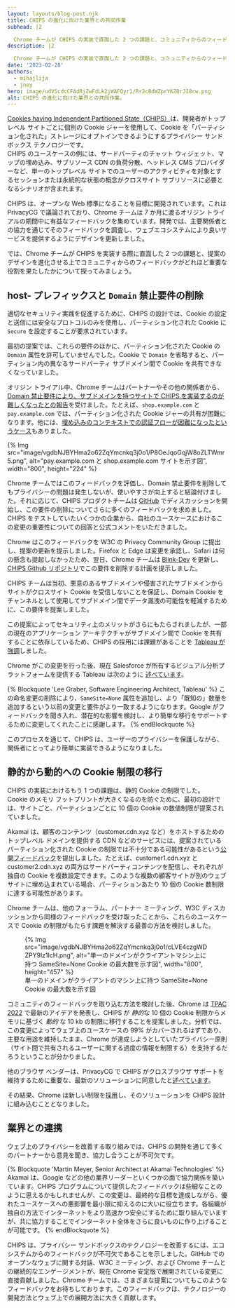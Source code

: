 ```yaml
---
layout: layouts/blog-post.njk
title: CHIPS の進化に向けた業界との共同作業
subhead: |2

  Chrome チームが CHIPS の実装で直面した 2 つの課題と、コミュニティからのフィードバックが提案デザインの進化にどのように重要な役割を果たしたかを探ります。
description: |2

  Chrome チームが CHIPS の実装で直面した 2 つの課題と、コミュニティからのフィードバックが提案デザインの進化にどのように重要な役割を果たしたかを探ります。
date: '2023-02-28'
authors:
  - mihajlija
  - jney
hero: image/udVScdcCFAdRjZwFdLk2jWAFQyr1/Rr2cBdWZprYKZQrJI8cw.png
alt: CHIPS の進化に向けた業界との共同作業。
---
```


[Cookies having Independent Partitioned State（CHIPS）](/docs/privacy-sandbox/chips/)は、開発者がトップレベル サイトごとに個別の Cookie ジャーを使用して、Cookie を「パーティション化された」ストレージにオプトインできるようにするプライバシー サンドボックス テクノロジーです。<br> CHIPS のユースケースの例には、サードパーティのチャット ウィジェット、マップの埋め込み、サブリソース CDN の負荷分散、ヘッドレス CMS プロバイダーなど、単一のトップレベル サイトでのユーザーのアクティビティを対象とするセッションまたは永続的な状態の概念がクロスサイト サブリソースに必要となるシナリオが含まれます。

CHIPS は、オープンな Web 標準になることを目標に開発されています。これは PrivacyCG で議論されており、Chrome チームは 7 か月に渡るオリジン トライアルの期間中に有益なフィードバックを集めています。開発では、主要関係者との協力を通じてそのフィードバックを調査し、ウェブエコシステムにより良いサービスを提供するようにデザインを更新しました。

では、Chrome チームが CHIPS を実装する際に直面した 2 つの課題と、提案のデザインを進化させる上でコミュニティからのフィードバックがどれほど重要な役割を果たしたかについて探ってみましょう。

## host- プレフィックスと `Domain` 禁止要件の削除

適切なセキュリティ実践を促進するために、CHIPS の設計では、Cookie の設定と送信には安全なプロトコルのみを使用し、パーティション化された Cookie に `Secure` を設定することが要求されています。

最初の提案では、これらの要件のほかに、パーティション化された Cookie の `Domain` 属性を許可していませんでした。Cookie で `Domain` を省略すると、パーティション内の異なるサードパーティ サブドメイン間で Cookie を共有できなくなっていました。

オリジン トライアル中、Chrome チームはパートナーやその他の関係者から、[Domain 禁止要件により、サブドメインを持つサイトで CHIPS を実装するのが難しくなったとの報告](https://github.com/privacycg/CHIPS/issues/30)を受けました。たとえば、`shop.example.com` と `pay.example.com` では、パーティション化された  Cookie ジャーの共有が困難になります。他には、[埋め込みのコンテキストでの認証フローが困難になったというケース](https://github.com/privacycg/CHIPS/issues/39)もありました。

{% Img src="image/vgdbNJBYHma2o62ZqYmcnkq3j0o1/P8OeJqoGqjW8oZLTWmr5.png", alt="pay.example.com と shop.example.com サイトを示す図", width="800", height="224" %}

Chrome チームではこのフィードバックを評価し、Domain 禁止要件を削除してもプライバシーの問題は発生しないが、使いやすさが向上すると結論付けました。それに応じて、CHIPS プロダクトチームは [GitHub](https://github.com/privacycg/CHIPS/issues/43) でディスカッションを開始し、この要件の削除についてさらに多くのフィードバックを求めました。CHIPS をテストしていたいくつかの企業から、自社のユースケースにおけるこの変更の重要性についての回答と公式コメントをいただきました。

Chrome はこのフィードバックを W3C の Privacy Community Group に提出し、提案の更新を提示しました。Firefox と Edge は変更を承認し、Safari は何の懸念も提起しなかったため、翌日、Chrome チームは [Blink-Dev](https://groups.google.com/a/chromium.org/g/blink-dev/c/kZRtetS8jsY/m/ppK4kDbqAwAJ?utm_medium=email&utm_source=footer) を更新し、[CHIPS Github リポジトリ](https://github.com/privacycg/CHIPS/issues/47)でこの要件を削除する計画を提示しました。

CHIPS チームは当初、悪意のあるサブドメインや侵害されたサブドメインからサイトがクロスサイト Cookie を受信しないことを保証し、Domain Cookie をチャンネルとして使用してサブドメイン間でデータ漏洩の可能性を軽減するために、この要件を提案しました。

この提案によってセキュリティ上のメリットがさらにもたらされましたが、一部の現在のアプリケーション アーキテクチャがサブドメイン間で Cookie を共有することに依存しているため、CHIPS の採用には課題があることを [Tableau が強調](https://github.com/privacycg/CHIPS/issues/30)しました。

Chrome がこの変更を行った後、現在 Salesforce が所有するビジュアル分析プラットフォームを提供する Tableau は次のように [述べています](https://github.com/privacycg/CHIPS/issues/30#issuecomment-1104225686)。

{% Blockquote 'Lee Graber, Software Engineering Architect, Tableau' %} この命名変更の削除により、`SameSite=None` 属性を追加し、より「既知の」数量を追加するという以前の変更と要件がより一致するようになります。Google がフィードバックを聞き入れ、潜在的な影響を検討し、より簡単な移行をサポートするために変更してくれたことに感謝します。 {% endBlockquote %}

このプロセスを通じて、CHIPS は、ユーザーのプライバシーを保護しながら、関係者にとってより簡単に実装できるようになりました。

## 静的から動的への Cookie 制限の移行

CHIPS の実装におけるもう 1 つの課題は、静的 Cookie の制限でした。<br> Cookie のメモリ フットプリントが大きくなるのを防ぐために、最初の設計では、サイトごと、パーティションごとに 10 個の Cookie の数値制限が提案されていました。

Akamai は、顧客のコンテンツ（customer.cdn.xyz など）をホストするためのトップレベル ドメインを提供する CDN などのサービスには、提案されているパーティション化された Cookie の制限では不十分である可能性があるという[公開フィードバック](https://github.com/privacycg/CHIPS/issues/48)を提出しました。たとえば、customer1.cdn.xyz と customer2.cdn.xyz の両方はサードパーティコンテンツを配信し、それぞれが独自の Cookie を複数設定できます。このような複数の顧客サイトが別のウェブサイトに埋め込まれている場合、パーティションあたり 10 個の Cookie 数制限に達する可能性があります。

Chrome チームは、他のフォーラム、パートナー ミーティング、W3C ディスカッションから同様のフィードバックを受け取ったことから、これらのユースケースで Cookie の制限がもたらす課題を解決する最善の方法を検討しました。

<figure>{% Img src="image/vgdbNJBYHma2o62ZqYmcnkq3j0o1/cLVE4czgWDZPY9lz1IcH.png", alt="単一のドメインがクライアントマシン上に持つ SameSite=None Cookie の最大数を示す図", width="800", height="457" %} <figcaption>単一のドメインがクライアントのマシン上に持つ SameSite=None Cookie の最大数を示す図</figcaption></figure>

コミュニティのフィードバックを取り込む方法を検討した後、Chrome は [TPAC 2022](https://drive.google.com/file/d/1wSUfOb7BIjtmsO6TdxyBMmw3RUQqCtGa/view) で最新のアイデアを発表し、CHIPS が *静的*な 10 個の Cookie 制限からメモリに基づく _動的_ な 10 kb の制限に移行することを提案しました。分析では、この変更によってウェブ上のユースケースの 99% がカバーされるはずであり、主要な用途を維持したまま、Chrome が達成しようとしていたプライバシー原則（サイト間で共有されるユーザーに関する過度の情報を制限する）を支持するだろうということが分かりました。

他のブラウザ ベンダーは、PrivacyCG で CHIPS がクロスブラウザ サポートを維持するために重要な、最新のソリューションに同意したと[述べています](https://github.com/privacycg/CHIPS/issues/48#issuecomment-1271611177)。

その結果、Chrome は新しい制限を[採用](https://github.com/chromium/chromium/commit/8be338400e94964708796d2be6afe071233c0f6f)し、そのソリューションを CHIPS 設計に組み込むこととなりました。

## 業界との連携

ウェブ上のプライバシーを改善する取り組みでは、CHIPS の開発を通じて多くのパートナーから意見を聞き、協力し合うことが不可欠です。

{% Blockquote 'Martin Meyer, Senior Architect at Akamai Technologies' %} Akamai は、Google などの他の業界リーダーといくつかの面で協力関係を築いています。CHIPS プログラムについて提供したフィードバックは些細なことのように思えるかもしれませんが、この変更は、最終的な目標を達成しながら、優れたユースケースへの悪影響を最小限に抑えるのに大いに役立ちます。各組織が独自の方法でインターネットをより高速かつ安全にするために取り組んでいますが、共に協力することでインターネット全体をさらに良いものに作り上げることが可能です。 {% endBlockquote %}

CHIPS は、プライバシー サンドボックスのテクノロジーを改善するには、エコシステムからのフィードバックが不可欠であることを示しました。GitHub でのオープンなウェブに関する対話、W3C ミーティング、および Chrome チームとの継続的なエンゲージメントが、現在 Chrome 安定版で展開されている変更に直接貢献しました。Chrome チームでは、さまざまな提案についてもこのようなフィードバックをお待ちしております。このフィードバックは、テクノロジーの開発方法とウェブ上での展開方法に大きく貢献します。
